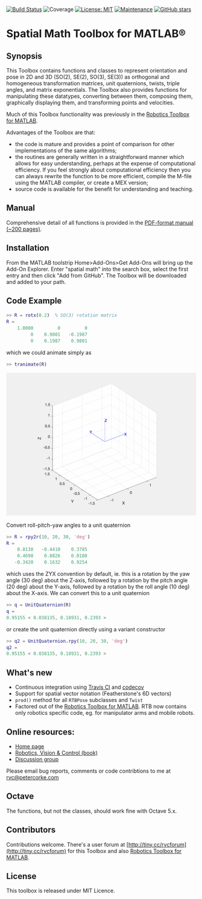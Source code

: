 
[![Build Status](https://travis-ci.com/petercorke/spatial-math.svg?branch=master)](https://travis-ci.com/petercorke/spatial-math)
![Coverage](https://codecov.io/gh/petercorke/spatial-math/branch/master/graph/badge.svg)
[![License: MIT](https://img.shields.io/badge/License-MIT-blue.svg)](https://opensource.org/licenses/MIT)
[![Maintenance](https://img.shields.io/badge/Maintained%3F-yes-green.svg)](https://GitHub.com/petercorke/robotics-toolbox-matlab/graphs/commit-activity)
[![GitHub stars](https://img.shields.io/github/stars/petercorke/spatial-math.svg?style=social&label=Star&maxAge=2592000)](https://GitHub.com/petercorke/robotics-toolbox-matlab/stargazers/)
 
# Spatial Math Toolbox for MATLAB&reg;

## Synopsis

This Toolbox contains functions and classes to represent orientation and pose in 2D and 3D (SO(2), SE(2), SO(3), SE(3)) as orthogonal and homogeneous transformation matrices, unit quaternions, twists, triple angles, and matrix exponentials. The Toolbox also provides functions for manipulating these datatypes, converting between them, composing them, graphically displaying them, and transforming points and velocities.

Much of this Toolbox functionality was previously in the [Robotics Toolbox for MATLAB](https://github.com/petercorke/robotics-toolbox-matlab).

Advantages of the Toolbox are that:

  * the code is mature and provides a point of comparison for other implementations of the same algorithms;
  * the routines are generally written in a straightforward manner which allows for easy understanding, perhaps at the expense of computational efficiency. If you feel strongly about computational efficiency then you can always rewrite the function to be more efficient, compile the M-file using the MATLAB compiler, or create a MEX version;
  * source code is available for the benefit for understanding and teaching.
  
## Manual

Comprehensive detail of all functions is provided in the [PDF-format manual (~200 pages)](https://github.com/petercorke/spatial-math/releases/download/untagged-a2f9c8b2bd21cca9fe39/spatialmath.pdf).

## Installation

From the MATLAB toolstrip Home>Add-Ons>Get Add-Ons will bring up the Add-On Explorer.  Enter "spatial math" into the search box, select the first entry and then click "Add from GitHub".  The Toolbox will be downloaded and added to your path.



## Code Example

```matlab
>> R = rotx(0.2)  % SO(3) rotation matrix
R =
    1.0000         0         0
         0    0.9801   -0.1987
         0    0.1987    0.9801
```

which we could animate simply as
```matlab
>> tranimate(R)
```

![animation from tranimate()](doc/figs/tranimate.gif)

Convert roll-pitch-yaw angles to a unit quaternion
```matlab
>> R = rpy2r(10, 20, 30, 'deg')
R =
    0.8138   -0.4410    0.3785
    0.4698    0.8826    0.0180
   -0.3420    0.1632    0.9254
```
which uses the ZYX convention by default, ie. this is a rotation by the yaw angle (30 deg) about the Z-axis, followed by a rotation by the pitch angle (20 deg) about the Y-axis, followed by a rotation by the roll angle (10 deg) about the X-axis.  We can convert this to a unit quaternion
```matlab
>> q = UnitQuaternion(R)
q = 
0.95155 < 0.038135, 0.18931, 0.2393 >
```
or create the unit quaternion directly using a variant constructor
```matlab
>> q2 = UnitQuaternion.rpy(10, 20, 30, 'deg')
q2 = 
0.95155 < 0.038135, 0.18931, 0.2393 >
```

## What's new

* Continuous integration using [Travis CI](travis-ci.com) and [codecov](codecov.io)
* Support for spatial vector notation (Featherstone's 6D vectors)
* `prod()` method for all `RTBPose` subclasses and `Twist`
* Factored out of the [Robotics Toolbox for MATLAB](https://github.com/petercorke/robotics-toolbox-matlab).  RTB now contains only robotics specific code, eg. for manipulator arms and mobile robots.

## Online resources:

* [Home page](http://www.petercorke.com)
* [Robotics, Vision & Control (book)](http://petercorke.com/wordpress/rvc)
* [Discussion group](http://groups.google.com/group/robotics-tool-box?hl=en)

Please email bug reports, comments or code contribtions to me at rvc@petercorke.com

## Octave

The functions, but not the classes, should work fine with Octave 5.x.

## Contributors

Contributions welcome.  There's a user forum at [http://tiny.cc/rvcforum](http://tiny.cc/rvcforum) for this Toolbox and also
[Robotics Toolbox for MATLAB](https://github.com/petercorke/robotics-toolbox-matlab).

## License

This toolbox is released under MIT Licence.

